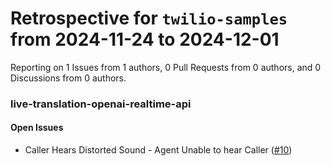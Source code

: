 # Retrospective for `twilio-samples` from 2024-11-24 to 2024-12-01

Reporting on 1 Issues from 1 authors, 0 Pull Requests from 0 authors, and 0 Discussions from 0 authors.


### live-translation-openai-realtime-api

#### Open Issues

- Caller Hears Distorted Sound - Agent Unable to hear Caller ([#10](https://github.com/twilio-samples/live-translation-openai-realtime-api/issues/10))